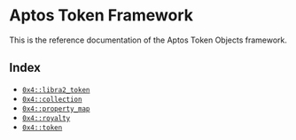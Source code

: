 
<a id="@Aptos_Token_Framework_0"></a>

# Aptos Token Framework


This is the reference documentation of the Aptos Token Objects framework.


<a id="@Index_1"></a>

## Index


-  [`0x4::libra2_token`](libra2_token.md#0x4_libra2_token)
-  [`0x4::collection`](collection.md#0x4_collection)
-  [`0x4::property_map`](property_map.md#0x4_property_map)
-  [`0x4::royalty`](royalty.md#0x4_royalty)
-  [`0x4::token`](token.md#0x4_token)


[move-book]: https://aptos.dev/move/book/SUMMARY
